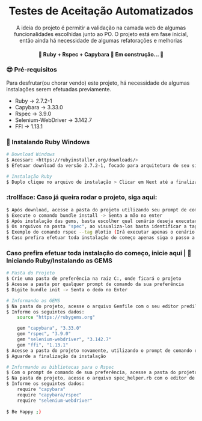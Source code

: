 <h1 align="center">Testes de Aceitação Automatizados</h1>

<p align="center">A ideia do projeto é permitir a validação na camada web de algumas funcionalidades escolhidas junto ao PO. O projeto está em fase inicial, então ainda há necessidade de algumas refatorações e melhorias</p>


<h4 align="center"> 
	🚧  Ruby + Rspec + Capybara 🚀 Em construção... 🚧
</h4>

### :sunglasses: Pré-requisitos

Para desfrutar(ou chorar vendo) este projeto, há necessidade de algumas instalações serem efetuadas previamente.
* Ruby -> 2.7.2-1
* Capybara -> 3.33.0
* Rspec -> 3.9.0
* Selenium-WebDriver -> 3.142.7
* FFI -> 1.13.1

### :slot_machine: Instalando Ruby Windows

```bash
# Download Windows
$ Acessar: <https://rubyinstaller.org/downloads/>
$ Efetuar download da versão 2.7.2-1, focado para arquitetura do seu sistema

# Instalação Ruby
$ Duplo clique no arquivo de instalação > Clicar em Next até a finalização
```

### :trollface: Caso já queira rodar o projeto, siga aqui:

```bash
$ Após download, acesse a pasta do projeto utilizando seu prompt de comando favorito
$ Execute o comando bundle install -> Senta a mão no enter
$ Após instalação das gems, basta escolher qual cenário deseja executar e dar o comando bom base na tag de cada cenário.
$ Os arquivos na pasta "spec", ao visualiza-los basta identificar a tag que consta documentada em cada arquivo.
$ Exemplo do comando rspec --tag @lotio (Irá executar apenas o cenário de teste do Local Abastecimento)
$ Caso prefira efetuar toda instalaçâo do começo apenas siga o passo a passo abaixo.
```

### Caso prefira efetuar toda instalaçâo do começo, inicie aqui | :gem: Iniciando Ruby/Instalando as GEMS

```bash
# Pasta do Projeto
$ Crie uma pasta de preferência na raiz C:, onde ficará o projeto
$ Acesse a pasta por qualquer prompt de comando da sua preferência
$ Digite bundle init -> Senta o dedo no Enter

# Informando as GEMS
$ Na pasta do projeto, acesse o arquivo Gemfile com o seu editor predileto
$ Informe os seguintes dados:
    source "https://rubygems.org"

    gem "capybara", "3.33.0"
    gem "rspec", "3.9.0"
    gem "selenium-webdriver", "3.142.7"
    gem "ffi", "1.13.1"
$ Acesse a pasta do projeto novamente, utilizando o prompt de comando da sua preferência e digita bundle install
$ Aguarde a finalização da instalação

# Informando as bibliotecas para o Rspec
$ Com o prompt de comando de sua preferência, acesse a pasta do projeto novamente e digite rspec --init
$ Na pasta do projeto, acesse o arquivo spec_helper.rb com o editor de sua preferência
$ Informe os seguintes dados:
    require "capybara"
    require "capybara/rspec"
    require "selenium-webdriver"
    
$ Be Happy ;)
```
